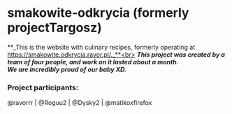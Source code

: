 # smakowite-odkrycia (formerly projectTargosz)
**_This is the website with culinary recipes, formerly operating at https://smakowite.odkrycia.ravor.pl/._**<br>
**_This project was created by a team of four people, and work on it lasted about a month._**<br>
**_We are incredibly proud of our baby XD._**

### **Project participants:**
@ravorrr | @Roguu2 | @Dysky2 | @matikoxfirefox 
